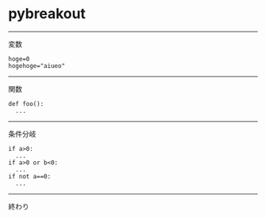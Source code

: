 # pybreakout

---
変数
```
hoge=0
hogehoge="aiueo"
```
---
関数
```
def foo():
  ...
```
---
条件分岐
```
if a>0:
  ...
if a>0 or b<0:
  ...
if not a==0:
  ...
```
---
  終わり

